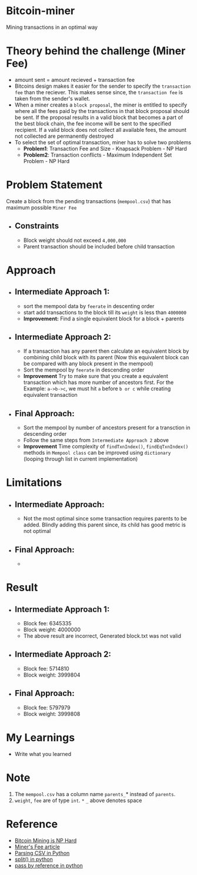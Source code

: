 # Bitcoin-miner
Mining transactions in an optimal way

# Theory behind the challenge (Miner Fee)
- amount sent = amount recieved + transaction fee
- Bitcoins design makes it easier for the sender to specify the `transaction fee` than the reciever. This makes sense since, the `transaction fee` is taken from the sender's wallet.
- When a miner creates a `block proposal`, the miner is entitled to specify where all the fees paid by the transactions in that block proposal should be sent. If the proposal results in a valid block that becomes a part of the best block chain, the fee income will be sent to the specified recipient. If a valid block does not collect all available fees, the amount not collected are permanently destroyed
- To select the set of optimal transaction, miner has to solve two problems
  - **Problem1**: Transaction Fee and Size - Knapsack Problem - NP Hard
  - **Problem2**: Transaction conflicts - Maximum Independent Set Problem - NP Hard

# Problem Statement
Create a block from the pending transactions (`mempool.csv`) that has maximum possible `Miner Fee`

- ## Constraints
  - Block weight should not exceed `4,000,000`
  - Parent transaction should be included before child transaction

# Approach
- ## Intermediate Approach 1:
  - sort the mempool data by `feerate` in descenting order
  - start add transactions to the block till its `weight` is less than `4000000`
  - **Improvement:** Find a single equivalent block for a block + parents  
- ## Intermediate Approach 2:
  - If a transaction has any parent then calculate an equivalent block by combining child block with its parent (Now this equivalent block can be compared with any block present in the mempool)
  - Sort the mempool by `feerate` in descending order
  - **Improvement** Try to make sure that you create a equivalent transaction which has more number of ancestors first. For the Example: `a->b->c`, we must hit `a` before `b or c` while creating equivalent transaction
- ## Final Approach:
  - Sort the mempool by number of ancestors present for a transction in descending order
  - Follow the same steps from `Intermediate Approach 2` above
  - **Improvement** Time complexity of `findTxnIndex()`, `findEqTxnIndex()` methods in `Mempool class` can be improved using `dictionary` (looping through list in current implementation)

# Limitations
- ## Intermediate Approach:
  - Not the most optimal since some transaction requires parents to be added. Blindly adding this parent since, its child has good metric is not optimal
- ## Final Approach: 
  - 

# Result
- ## Intermediate Approach 1: 
  - Block fee: 6345335
  - Block weight: 4000000
  - The above result are incorrect, Generated block.txt was not valid
- ## Intermediate Approach 2:
  - Block fee: 5714810
  - Block weight: 3999804
- ## Final Approach:
  - Block fee: 5797979
  - Block weight: 3999808

# My Learnings
- Write what you learned 

# Note
1. The `mempool.csv` has a column name `parents_`* instead of `parents`.
2. `weight`, `fee` are of type `int`.
`*` `_` above denotes space

# Reference
- [Bitcoin Mining is NP Hard](https://freedom-to-tinker.com/2014/10/27/bitcoin-mining-is-np-hard/)
- [Miner's Fee article](https://en.bitcoin.it/wiki/Miner_fees#Technical_info)
- [Parsing CSV in Python](https://realpython.com/python-csv/)
- [split() in python](https://stackoverflow.com/questions/16645083/when-splitting-an-empty-string-in-python-why-does-split-return-an-empty-list/16645307)
- [pass by reference in python](https://realpython.com/python-pass-by-reference/)
